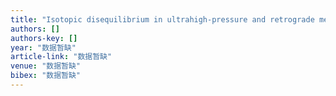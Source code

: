 ```yaml
---
title: "Isotopic disequilibrium in ultrahigh-pressure and retrograde metamorphism of eclogite and gneiss from the Chinese Continental Scientific Drilling in the Sulu orogen, China …"
authors: []
authors-key: []
year: "数据暂缺"
article-link: "数据暂缺"
venue: "数据暂缺"
bibex: "数据暂缺"
---
```

